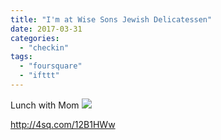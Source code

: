 ```yaml
---
title: "I'm at Wise Sons Jewish Delicatessen"
date: 2017-03-31
categories: 
  - "checkin"
tags: 
  - "foursquare"
  - "ifttt"
---
```


Lunch with Mom ![](images/1eo4hS0)  
  
http://4sq.com/12B1HWw
